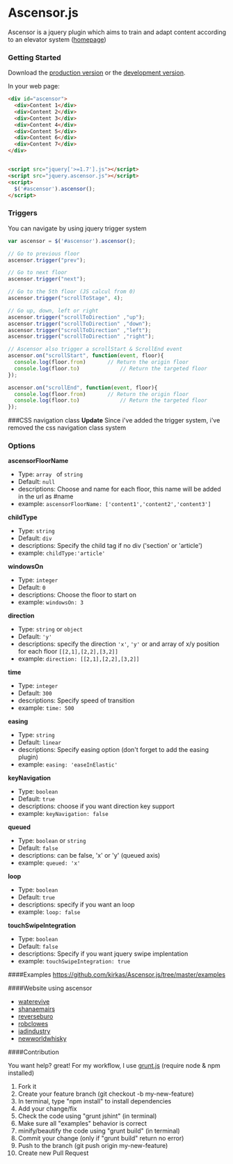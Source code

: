 # Ascensor.js

Ascensor is a jquery plugin which aims to train and adapt content according to an elevator system ([homepage](http://kirkas.ch/ascensor))

### Getting Started
Download the [production version][min] or the [development version][max].

[max]: https://raw.github.com/kirkas/Ascensor.js/master/dist/jquery.ascensor.js
[min]: https://raw.github.com/kirkas/Ascensor.js/master/dist/jquery.ascensor.min.js

In your web page:

```html
<div id="ascensor">
  <div>Content 1</div>
  <div>Content 2</div>
  <div>Content 3</div>
  <div>Content 4</div>
  <div>Content 5</div>
  <div>Content 6</div>  
  <div>Content 7</div>
</div>


<script src="jquery['>=1.7'].js"></script>
<script src="jquery.ascensor.js"></script>
<script>
  $('#ascensor').ascensor();
</script>
```

### Triggers
You can navigate by using jquery trigger system

```js
var ascensor = $('#ascensor').ascensor();

// Go to previous floor
ascensor.trigger("prev");

// Go to next floor
ascensor.trigger("next");

// Go to the 5th floor (JS calcul from 0)
ascensor.trigger("scrollToStage", 4);

// Go up, down, left or right
ascensor.trigger("scrollToDirection" ,"up");
ascensor.trigger("scrollToDirection" ,"down");
ascensor.trigger("scrollToDirection" ,"left");
ascensor.trigger("scrollToDirection" ,"right");

// Ascensor also trigger a scrollStart & ScrollEnd event
ascensor.on("scrollStart", function(event, floor){
  console.log(floor.from) 		// Return the origin floor
  console.log(floor.to) 			// Return the targeted floor
});

ascensor.on("scrollEnd", function(event, floor){
  console.log(floor.from) 		// Return the origin floor
  console.log(floor.to) 			// Return the targeted floor
});
```

###CSS navigation class
**Update**
Since i've added the trigger system, i've removed the css
navigation class system

### Options


**ascensorFloorName**
- Type: ```array ``` of ```string```
- Default: ```null```
- descriptions: Choose and name for each floor, this name will be added in the url as #name
- example: ```ascensorFloorName: ['content1','content2','content3']```

**childType**
- Type: ```string```
- Default: ```div```
- descriptions: Specify the child tag if no div ('section' or 'article')
- example: ```childType:'article'```

**windowsOn**
- Type: ```integer```
- Default: ```0```
- descriptions: Choose the floor to start on
- example: ```windowsOn: 3```

**direction**
- Type: ```string``` or ```object```
- Default: ```'y'```
- descriptions: specify the direction ``'x'``, ``'y'`` or and array of x/y position for each floor ``[[2,1],[2,2],[3,2]]``
- example: ```direction: [[2,1],[2,2],[3,2]]```

**time**
- Type: ```integer```
- Default: ```300```
- descriptions: Specify speed of transition
- example: ```time: 500```

**easing**
- Type: ```string```
- Default: ```linear```
- descriptions: Specify easing option (don't forget to add the easing plugin)
- example: ```easing: 'easeInElastic'```

**keyNavigation**
- Type: ```boolean```
- Default: ```true```
- descriptions: choose if you want direction key support
- example: ```keyNavigation: false```

**queued**
- Type: ```boolean``` or ```string```
- Default: ```false```
- descriptions: can be false, 'x' or 'y' (queued axis)
- example: ```queued: 'x'```

**loop**
- Type: ```boolean```
- Default: ```true```
- descriptions: specify if you want an loop
- example: ```loop: false```

**touchSwipeIntegration**
- Type: ```boolean```
- Default: ```false```
- descriptions: Specify if you want jquery swipe implentation
- example: ```touchSwipeIntegration: true```


####Examples
https://github.com/kirkas/Ascensor.js/tree/master/examples

####Website using ascensor

- [waterevive](http://www.waterevive.com)
- [shanaemairs](http://shanaemairs.com)
- [reverseburo](http://reverseburo.com)
- [robclowes](http://www.robclowes.com)
- [iadindustry](http://iadindustry.se)
- [newworldwhisky](http://newworldwhisky.com.au)

####Contribution

You want help? great!
For my workflow, I use [grunt.js](http://gruntjs.com/) (require node & npm installed)

1. Fork it
2. Create your feature branch (git checkout -b my-new-feature)
3. In terminal, type "npm install" to install dependencies
4. Add your change/fix
5. Check the code using "grunt jshint" (in terminal)
6. Make sure all "examples" behavior is correct 
7. minify/beautify the code using "grunt build" (in terminal)
8. Commit your change (only if "grunt build" return no error)
9. Push to the branch (git push origin my-new-feature)
10. Create new Pull Request